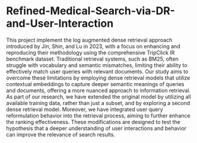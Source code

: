 # Refined-Medical-Search-via-DR-and-User-Interaction

This project implement the log augmented dense retrieval approach introduced by Jin, Shin, and Lu in 2023, with a focus on enhancing and reproducing their methodology using the comprehensive TripClick IR benchmark dataset. Traditional retrieval systems, such as BM25, often struggle with vocabulary and semantic mismatches, limiting their ability to effectively match user queries with relevant documents. Our study aims to overcome these limitations by employing dense retrieval models that utilize contextual embeddings to capture deeper semantic meanings of queries and documents, offering a more nuanced approach to information retrieval. As part of our research, we have extended the original model by utilizing all available training data, rather than just a subset, and by exploring a second dense retrieval model. Moreover, we have integrated user query reformulation behavior into the retrieval process, aiming to further enhance the ranking effectiveness. These modifications are designed to test the hypothesis that a deeper understanding of user interactions and behavior can improve the relevance of search results. 

